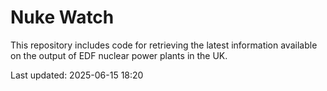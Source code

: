 # Nuke Watch

This repository includes code for retrieving the latest information available on the output of EDF nuclear power plants in the UK.

Last updated: 2025-06-15 18:20